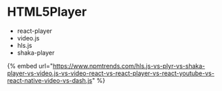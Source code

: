 # HTML5Player

* react-player
* video.js
* hls.js
* shaka-player

{% embed url="https://www.npmtrends.com/hls.js-vs-plyr-vs-shaka-player-vs-video.js-vs-video-react-vs-react-player-vs-react-youtube-vs-react-native-video-vs-dash.js" %}





